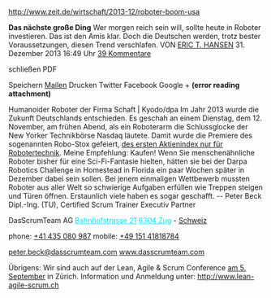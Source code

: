 <a href="http://www.zeit.de/wirtschaft/2013-12/roboter-boom-usa" rel="noopener" class="external-link" target="_blank" style="color:#00e9ff;"><u>http://www.zeit.de/wirtschaft/2013-12/roboter-boom-usa</u></a>

<span style="color:#000ff;"><b>Das nächste große Ding</b></span>
<span style="color:#000ff;">Wer morgen reich sein will, sollte heute in Roboter investieren. Das ist den Amis klar. Doch die Deutschen werden, trotz bester Voraussetzungen, diesen Trend verschlafen. VON</span> <a href="http://community.zeit.de/user/eric-t-hansen" rel="noopener" class="external-link" target="_blank" style="color:#dca0dff;">ERIC T. HANSEN</a>
<span style="color:#000ff;">31. Dezember 2013  16:49 Uhr</span> 
<a href="http://www.zeit.de/wirtschaft/2013-12/roboter-boom-usa#comments" rel="noopener" class="external-link" target="_blank" style="color:#000ff;">39 Kommentare</a>



<span style="color:#000ff;">schließen</span>
<span style="color:#000ff;">PDF</span>





<span style="color:#000ff;">Speichern</span>
<a href="http://community.zeit.de/recommendation/remote?url=/wirtschaft/2013-12/roboter-boom-usa" rel="noopener" class="external-link" target="_blank" style="color:#000ff;">Mailen</a>
<span style="color:#000ff;">Drucken</span>
<span style="color:#000ff;">Twitter</span>
<span style="color:#000ff;">Facebook</span>
<span style="color:#000ff;">Google +</span>
 **(error reading attachment)**

<span style="color:#000ff;">Humanoider Roboter der Firma Schaft  |  Kyodo/dpa</span>
<span style="color:#000ff;">Im Jahr 2013 wurde die Zukunft Deutschlands entschieden. Es geschah an einem Dienstag, dem 12. November, am frühen Abend, als ein Roboterarm die Schlussglocke der New Yorker Technikbörse Nasdaq läutete. Damit wurde die Premiere des sogenannten Robo-Stox gefeiert,</span> <a href="http://spectrum.ieee.org/automaton/robotics/industrial-robots/robo-stox-investing-in-the-robotics-revolution" rel="noopener" class="external-link" target="_blank" style="color:#dca0dff;"><u>des ersten Aktienindex nur für Robotertechnik</u></a><span style="color:#000ff;">. Meine Empfehlung: Kaufen!</span>
<span style="color:#000ff;">Wenn Sie menschenähnliche Roboter bisher für eine Sci-Fi-Fantasie hielten, hätten sie bei der Darpa Robotics Challenge in Homestead in Florida ein paar Wochen später in Dezember dabei sein sollen. Bei jenem einmaligen Wettbewerb mussten Roboter aus aller Welt so schwierige Aufgaben erfüllen wie Treppen steigen und Türen öffnen. Erstaunlich viele haben es sogar geschafft.</span>
<span style="color:#000ff;">--</span> 
<span style="color:#000ff;">Peter Beck</span>
<span style="color:#000ff;">Dipl.-Ing. (TU), Certified Scrum Trainer</span>
<span style="color:#000ff;">Executiv Partner</span>

<span style="color:#000ff;">DasScrumTeam AG</span>
<a href="x-apple-data-detectors://10" rel="noopener" class="external-link" target="_blank" style="color:#00e9ff;"><u>Bahnhofstrasse 21</u></a>
<a href="x-apple-data-detectors://10" rel="noopener" class="external-link" target="_blank" style="color:#00e9ff;"><u>6304 Zug</u></a> <span style="color:#000ff;">-</span> <a href="x-apple-data-detectors://10" rel="noopener" class="external-link" target="_blank" style="color:#dca0dff;"><u>Schweiz</u></a>

<span style="color:#000ff;">phone:</span>  <a href="tel:+41%20435%20080%20987" rel="noopener" class="external-link" target="_blank" style="color:#dca0dff;"><u>+41 435 080 987</u></a>
<span style="color:#000ff;">mobile:</span> <a href="tel:+49%20151%2041818784" rel="noopener" class="external-link" target="_blank" style="color:#dca0dff;"><u>+49 151 41818784</u></a>

<a href="mailto:peter.beck@dasscrumteam.com" rel="noopener" class="external-link" target="_blank" style="color:#00e9ff;"><u>peter.beck@dasscrumteam.com</u></a>
<a href="http://www.dasscrumteam.com/" rel="noopener" class="external-link" target="_blank" style="color:#00e9ff;"><u>www.dasscrumteam.com</u></a>

<span style="color:#000ff;">Übrigens: Wir sind auch auf der Lean, Agile & Scrum Conference</span> <a href="x-apple-data-detectors://1" rel="noopener" class="external-link" target="_blank" style="color:#dca0dff;"><u>am 5. September</u></a> <span style="color:#000ff;">in Zürich.</span> 
<span style="color:#000ff;">Information und Anmeldung unter:</span> <a href="http://www.lean-agile-scrum.ch/" rel="noopener" class="external-link" target="_blank" style="color:#dca0dff;"><u>http://www.lean-agile-scrum.ch</u></a>
